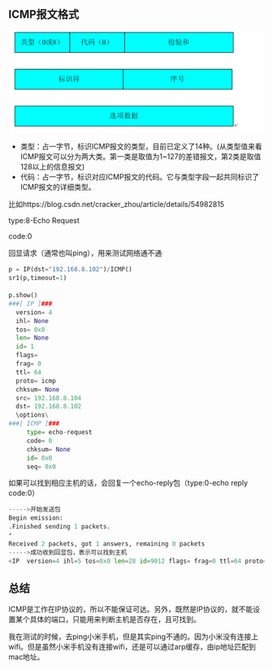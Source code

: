 ## ICMP报文格式

![](./icmp-pkg.jpg)

- 类型：占一字节，标识ICMP报文的类型，目前已定义了14种。(从类型值来看ICMP报文可以分为两大类。第一类是取值为1~127的差错报文，第2类是取值128以上的信息报文)
- 代码：占一字节，标识对应ICMP报文的代码。它与类型字段一起共同标识了ICMP报文的详细类型。



比如https://blog.csdn.net/cracker_zhou/article/details/54982815

type:8-Echo Request

code:0

回显请求（通常也叫ping），用来测试网络通不通

```python
p = IP(dst="192.168.8.102")/ICMP()
sr1(p,timeout=1)

p.show()
###[ IP ]###
  version= 4
  ihl= None
  tos= 0x0
  len= None
  id= 1
  flags=
  frag= 0
  ttl= 64
  proto= icmp
  chksum= None
  src= 192.168.8.104
  dst= 192.168.8.102
  \options\
###[ ICMP ]###
     type= echo-request
     code= 0
     chksum= None
     id= 0x0
     seq= 0x0
```

如果可以找到相应主机的话，会回复一个echo-reply包（type:0-echo reply code:0）

```python
----->开始发送包
Begin emission:
.Finished sending 1 packets.
*
Received 2 packets, got 1 answers, remaining 0 packets
----->成功收到回显包，表示可以找到主机
<IP  version=4 ihl=5 tos=0x0 len=28 id=9012 flags= frag=0 ttl=64 proto=icmp chksum=0x0 src=192.168.8.104 dst=192.168.8.104 |<ICMP  type=echo-reply code=0 chksum=0xffff id=0x0 seq=0x0 |>>
```





## 总结

ICMP是工作在IP协议的，所以不能保证可达。另外，既然是IP协议的，就不能设置某个具体的端口，只能用来判断主机是否存在，且可找到。

我在测试的时候，去ping小米手机，但是其实ping不通的。因为小米没有连接上wifi。但是虽然小米手机没有连接wifi，还是可以通过arp缓存，由ip地址匹配到mac地址。